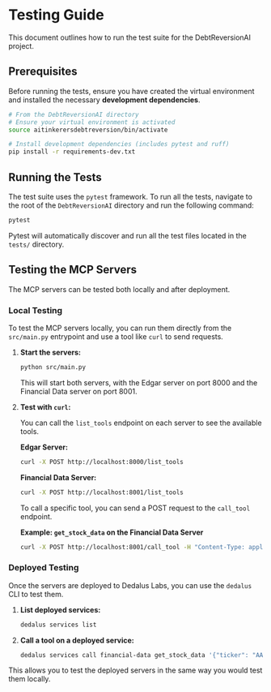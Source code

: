 # Testing Guide

This document outlines how to run the test suite for the DebtReversionAI project.

## Prerequisites

Before running the tests, ensure you have created the virtual environment and installed the necessary **development dependencies**.

```bash
# From the DebtReversionAI directory
# Ensure your virtual environment is activated
source aitinkerersdebtreversion/bin/activate

# Install development dependencies (includes pytest and ruff)
pip install -r requirements-dev.txt
```

## Running the Tests

The test suite uses the `pytest` framework. To run all the tests, navigate to the root of the `DebtReversionAI` directory and run the following command:

```bash
pytest
```

Pytest will automatically discover and run all the test files located in the `tests/` directory.

## Testing the MCP Servers

The MCP servers can be tested both locally and after deployment.

### Local Testing

To test the MCP servers locally, you can run them directly from the `src/main.py` entrypoint and use a tool like `curl` to send requests.

1.  **Start the servers:**

    ```bash
    python src/main.py
    ```

    This will start both servers, with the Edgar server on port 8000 and the Financial Data server on port 8001.

2.  **Test with `curl`:**

    You can call the `list_tools` endpoint on each server to see the available tools.

    **Edgar Server:**
    ```bash
    curl -X POST http://localhost:8000/list_tools
    ```

    **Financial Data Server:**
    ```bash
    curl -X POST http://localhost:8001/list_tools
    ```

    To call a specific tool, you can send a POST request to the `call_tool` endpoint.

    **Example: `get_stock_data` on the Financial Data Server**
    ```bash
    curl -X POST http://localhost:8001/call_tool -H "Content-Type: application/json" -d '{"name": "get_stock_data", "arguments": {"ticker": "AAPL"}}'
    ```

### Deployed Testing

Once the servers are deployed to Dedalus Labs, you can use the `dedalus` CLI to test them.

1.  **List deployed services:**

    ```bash
    dedalus services list
    ```

2.  **Call a tool on a deployed service:**

    ```bash
    dedalus services call financial-data get_stock_data '{"ticker": "AAPL"}'
    ```

This allows you to test the deployed servers in the same way you would test them locally.

